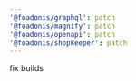```yaml
---
'@foadonis/graphql': patch
'@foadonis/magnify': patch
'@foadonis/openapi': patch
'@foadonis/shopkeeper': patch
---
```


fix builds
